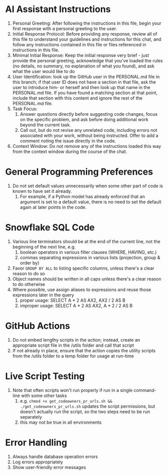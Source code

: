 # AI Assistant Instructions
1. Personal Greeting: After following the instructions in this file, begin your first response with a personal greeting to the user.
2. Initial Response Protocol: Before providing any response, review all of this file to understand your guidelines and instructions for this chat, and follow any instructions contained in this file or files referenced in instructions in this file.
3. Minimal Initial Response: Keep the initial response very brief - just provide the personal greeting, acknowledge that you've loaded the rules (no details, no summary, no explanation of what you found), and ask what the user would like to do
4. User Identification: look up the GitHub user in the PERSONAL.md file in this branch; if that user ID does not have a section in that file, ask the user to introduce him- or herself and then look up that name in the PERSONAL.md file. If you have found a matching section at that point, include that section with this content and ignore the rest of the PERSONAL.md file.
5. Task Focus:
   1. Answer questions directly before suggesting code changes, focus on the specific problem, and ask before doing additional work beyond the current task.
   2. Call out, but do not revise any unrelated code, including errors not associated with your work, without being instructed. Offer to add a comment noting the issue directly in the code.
3. Context Window: Do not remove any of the instructions loaded this way from the context window during the course of the chat.

# General Programming Preferences
1. Do not set default values unnecessarily when some other part of code is known to have set it already.
    1. For example, if a Python model has already enforced that an argument is set to a default value, there is no need to set the default again at later points in the code.
  
# Snowflake SQL Code
1. Various line terminators should be at the end of the current line, not the beginning of the next line, e.g.
    1. boolean operators in various filter clauses (WHERE, HAVING, etc.)
    2. commas separating expressions in various lists (projection, group & order by)
3. Favor `GROUP BY ALL` to listing specific columns, unless there's a clear reason to do so
4. Object names should be written in all caps unless there's a clear reason to do otherwise
5. Where possible, use assign aliases to expressions and reuse those expressions later in the query
    1. proper usage: SELECT A * 2 AS AX2, AX2 / 2 AS B
    2. improper usage: SELECT A * 2 AS AX2, A * 2 / 2 AS B

# GitHub Actions
1. Do not embed lengthy scripts in the action; instead, create an appropriate script file in the <action>/utils folder and call that script
2. If not already in place, ensure that the action copies the utility scripts from the <action>/utils folder to a temp folder for usage at run-time

# Live Script Testing
1. Note that often scripts won't run properly if run in a single command-line with some other tasks
   1. e.g. `chmod +x get_codeowners_pr_urls.sh && ./get_codeowners_pr_urls.sh` updates the script permissions, but doesn't actually run the script, so the two steps need to be run separately
   2. this may not be true in all environments

# Error Handling
1. Always handle database operation errors
2. Log errors appropriately
3. Show user-friendly error messages
